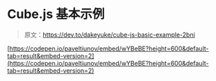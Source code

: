 # Cube.js 基本示例

> 原文：<https://dev.to/dakeyuke/cube-js-basic-example-2bni>

[https://codepen.io/paveltiunov/embed/wYBeBE?height=600&default-tab=result&embed-version=2](https://codepen.io/paveltiunov/embed/wYBeBE?height=600&default-tab=result&embed-version=2)